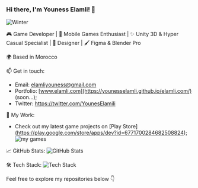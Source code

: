 ### Hi there, I'm Youness Elamli! 👋
![Winter](https://github.com/younesselamli/younesselamli/assets/89151447/3921ba50-1034-4b1e-8991-46fb622a69ad)

🎮 Game Developer | 📱 Mobile Games Enthusiast | ✨ Unity 3D & Hyper Casual Specialist | 🎨 Designer | 🖌 Figma & Blender Pro

🌍 Based in Morocco

📫 Get in touch:
- Email: elamliyouness@gmail.com
- Portfolio: [www.elamli.com](https://younesselamli.github.io/elamli.com/) (soon...);
- Twitter: https://twitter.com/YounesElamili

🚀 My Work:
- Check out my latest game projects on [Play Store] (https://play.google.com/store/apps/dev?id=6771700284682508824);
![my games](https://github.com/younesselamli/younesselamli/assets/89151447/d91dc90b-d9a5-4403-90fc-5eacd3ffc856)

📈 GitHub Stats:
![GitHub Stats](https://github-readme-stats.vercel.app/api?username=younesselamli&show_icons=true&theme=dark)



🛠️ Tech Stack:
![Tech Stack](https://github-readme-stats.vercel.app/api/top-langs/?username=younesselamli&layout=compact&theme=dark)


Feel free to explore my repositories below 👇

